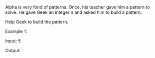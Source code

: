 Alpha is very fond of patterns. Once, his teacher gave him a pattern to solve. 
He gave Geek an integer n and asked him to build a pattern.

Help Geek to build the pattern.

Example 1:

Input: 5

Output: